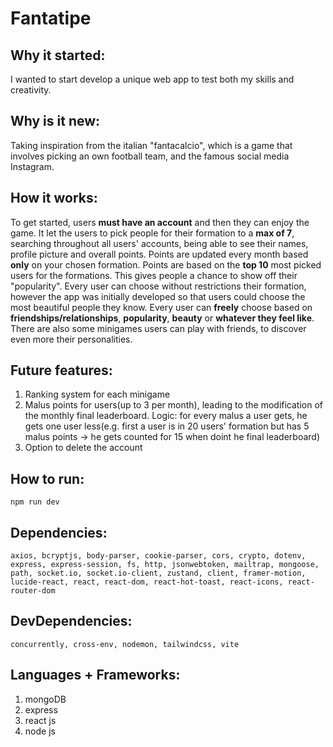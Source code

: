 # Fantatipe

## Why it started:

I wanted to start develop a unique web app to test both my skills and creativity.

## Why is it new:

Taking inspiration from the italian "fantacalcio", which is a game that involves picking an own football team, and the famous social media Instagram.

## How it works:

To get started, users **must have an account** and then they can enjoy the game.
It let the users to pick people for their formation to a **max of 7**, searching throughout all users' accounts, being able to see their names, profile picture and overall points.
Points are updated every month based **only** on your chosen formation.
Points are based on the **top 10** most picked users for the formations.
This gives people a chance to show off their "popularity".
Every user can choose without restrictions their formation, however the app was initially developed so that users could choose the most beautiful people they know.
Every user can **freely** choose based on **friendships/relationships**, **popularity**, **beauty** or **whatever they feel like**.
There are also some minigames users can play with friends, to discover even more their personalities.

## Future features:

1. Ranking system for each minigame
2. Malus points for users(up to 3 per month), leading to the modification of the monthly final leaderboard.
    Logic: for every malus a user gets, he gets one user less(e.g. first a user is in 20 users' formation but has 5 malus points -> he gets counted for 15 when doint he final leaderboard)
3. Option to delete the account

## How to run:
    npm run dev

## Dependencies:
    axios, bcryptjs, body-parser, cookie-parser, cors, crypto, dotenv, express, express-session, fs, http, jsonwebtoken, mailtrap, mongoose, path, socket.io, socket.io-client, zustand, client, framer-motion, lucide-react, react, react-dom, react-hot-toast, react-icons, react-router-dom

## DevDependencies:
    concurrently, cross-env, nodemon, tailwindcss, vite

## Languages + Frameworks:
1. mongoDB
2. express
3. react js
4. node js

